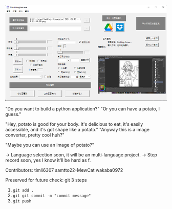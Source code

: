 ![image](https://github.com/Unforgettableeternalproject/Image-Converter/blob/file_path_enhanced/Snapshot.png)

"Do you want to build a python application?"
"Or you can have a potato, I guess."

"Hey, potato is good for your body. It's delicious to eat, it's easily accessible, and it's got shape like a potato."
"Anyway this is a image converter, pretty cool huh?"

"Maybe you can use an image of potato?"

-> Language selection soon, it will be an multi-language project.
-> Step record soon, yes I know it'll be hard as f.

Contributors:
	timli6307
	samtto22-MewCat
	wakaba0972

Preserved for future check: git 3 steps
1. ```git add .```
2. ```git git commit -m "commit message"```
3. ```git push```
